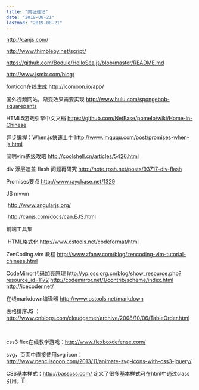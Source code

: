 ```yaml
---
title: "网址速记"
date: "2019-08-21"
lastmod: "2019-08-21"
---
```


<http://canjs.com/>

<http://www.thimbleby.net/script/>

<https://github.com/Bodule/HelloSea.js/blob/master/README.md>

<http://www.jsmix.com/blog/>

fonticon在线生成 <http://icomoon.io/app/>

国外视频网站，渐变效果需要实现 <http://www.hulu.com/spongebob-squarepants>

HTML5游戏引擎中文文档 <https://github.com/NetEase/pomelo/wiki/Home-in-Chinese>

异步编程：When.js快速上手 <http://www.imququ.com/post/promises-when-js.html>

简明vim练级攻略 <http://coolshell.cn/articles/5426.html>

div 浮层遮盖 flash 问题再研究 <http://note.rpsh.net/posts/93717-div-flash>

Promises要点 <http://www.raychase.net/1329>

JS mvvm

​    <http://www.angularjs.org/>

​    <http://canjs.com/docs/can.EJS.html>

前端工具集

​    HTML格式化 <http://www.ostools.net/codeformat/html>

ZenCoding.vim 教程 <http://www.zfanw.com/blog/zencoding-vim-tutorial-chinese.html>

CodeMirror代码加亮原理 <http://yp.oss.org.cn/blog/show_resource.php?resource_id=1172>
    <http://codemirror.net/1/contrib/scheme/index.html>
    <http://icecoder.net/>

在线markdown编译器 <http://www.ostools.net/markdown>

表格排序JS ：<http://www.cnblogs.com/cloudgamer/archive/2008/10/06/TableOrder.html> 

﻿

css3 flex在线教学游戏：http://www.flexboxdefense.com/

svg，页面中直接使用svg icon：<http://www.pencilscoop.com/2013/11/animate-svg-icons-with-css3-jquery/>



CSS基本样式：http://basscss.com/ 定义了很多基本样式可在html中通过class引用。ÏÏ